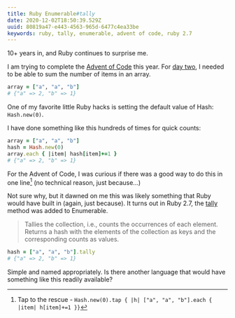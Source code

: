 ```yaml
---
title: Ruby Enumerable#tally
date: 2020-12-02T18:50:39.529Z
uuid: 80819a47-e443-4563-965d-6477c4ea33be
keywords: ruby, tally, enumerable, advent of code, ruby 2.7
---
```


10+ years in, and Ruby continues to surprise me.

I am trying to complete the [Advent of Code](https://adventofcode.com/) this year. For [day two](https://gist.github.com/scottwater/c7b17f33bea2cdb3067c48b519f436b7), I needed to be able to sum the number of items in an array.

```ruby
array = ["a", "a", "b"]
# {"a" => 2, "b" => 1}
```

One of my favorite little Ruby hacks is setting the default value of Hash: `Hash.new(0)`.

I have done something like this hundreds of times for quick counts:

```ruby
array = ["a", "a", "b"]
hash = Hash.new(0)
array.each { |item| hash[item]+=1 }
# {"a" => 2, "b" => 1}
```

For the Advent of Code, I was curious if there was a good way to do this in one line[^oneline] (no technical reason, just because...)

Not sure why, but it dawned on me this was likely something that Ruby would have built in (again, just because). It turns out in Ruby 2.7, the [tally](https://ruby-doc.org/core-2.7.2/Enumerable.html#method-i-tally) method was added to Enumerable.

> Tallies the collection, i.e., counts the occurrences of each element. Returns a hash with the elements of the collection as keys and the corresponding counts as values.

```ruby
hash = ["a", "a", "b"].tally
# {"a" => 2, "b" => 1}
```

Simple and named appropriately. Is there another language that would have something like this readily available?

[^oneline]: Tap to the rescue - `Hash.new(0).tap { |h| ["a", "a", "b"].each { |item| h[item]+=1 }}`
